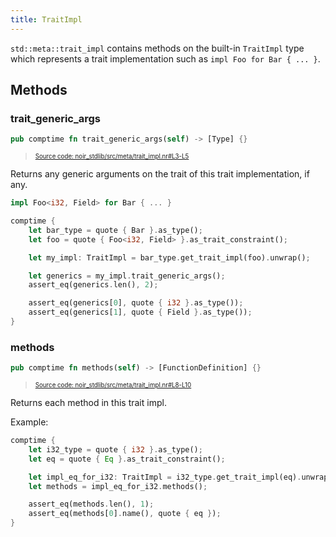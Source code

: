 ```yaml
---
title: TraitImpl
---
```


`std::meta::trait_impl` contains methods on the built-in `TraitImpl` type which represents a trait
implementation such as `impl Foo for Bar { ... }`.

## Methods

### trait_generic_args

```rust title="trait_generic_args" showLineNumbers 
pub comptime fn trait_generic_args(self) -> [Type] {}
```
> <sup><sub><a href="https://github.com/noir-lang/noir/blob/master/noir_stdlib/src/meta/trait_impl.nr#L3-L5" target="_blank" rel="noopener noreferrer">Source code: noir_stdlib/src/meta/trait_impl.nr#L3-L5</a></sub></sup>


Returns any generic arguments on the trait of this trait implementation, if any.

```rs
impl Foo<i32, Field> for Bar { ... }

comptime {
    let bar_type = quote { Bar }.as_type();
    let foo = quote { Foo<i32, Field> }.as_trait_constraint();

    let my_impl: TraitImpl = bar_type.get_trait_impl(foo).unwrap();

    let generics = my_impl.trait_generic_args();
    assert_eq(generics.len(), 2);

    assert_eq(generics[0], quote { i32 }.as_type());
    assert_eq(generics[1], quote { Field }.as_type());
}
```

### methods

```rust title="methods" showLineNumbers 
pub comptime fn methods(self) -> [FunctionDefinition] {}
```
> <sup><sub><a href="https://github.com/noir-lang/noir/blob/master/noir_stdlib/src/meta/trait_impl.nr#L8-L10" target="_blank" rel="noopener noreferrer">Source code: noir_stdlib/src/meta/trait_impl.nr#L8-L10</a></sub></sup>


Returns each method in this trait impl.

Example:

```rs
comptime {
    let i32_type = quote { i32 }.as_type();
    let eq = quote { Eq }.as_trait_constraint();

    let impl_eq_for_i32: TraitImpl = i32_type.get_trait_impl(eq).unwrap();
    let methods = impl_eq_for_i32.methods();

    assert_eq(methods.len(), 1);
    assert_eq(methods[0].name(), quote { eq });
}
```
